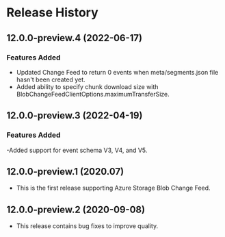 # Release History

## 12.0.0-preview.4 (2022-06-17)

### Features Added

- Updated Change Feed to return 0 events when meta/segments.json file hasn't been created yet.
- Added ability to specify chunk download size with BlobChangeFeedClientOptions.maximumTransferSize.

## 12.0.0-preview.3 (2022-04-19)

### Features Added

-Added support for event schema V3, V4, and V5.

## 12.0.0-preview.1 (2020.07)

- This is the first release supporting Azure Storage Blob Change Feed.

## 12.0.0-preview.2 (2020-09-08)

- This release contains bug fixes to improve quality.
